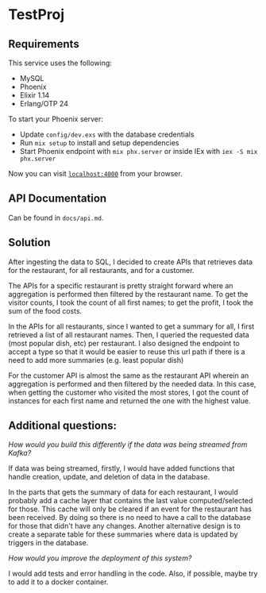# TestProj

## Requirements
This service uses the following:

- MySQL
- Phoenix
- Elixir 1.14
- Erlang/OTP 24

To start your Phoenix server:

  * Update `config/dev.exs` with the database credentials
  * Run `mix setup` to install and setup dependencies
  * Start Phoenix endpoint with `mix phx.server` or inside IEx with `iex -S mix phx.server`

Now you can visit [`localhost:4000`](http://localhost:4000) from your browser.

## API Documentation

Can be found in `docs/api.md`.

## Solution

After ingesting the data to SQL, I decided to create APIs that retrieves data for the restaurant, for all restaurants, and for a customer.

The APIs for a specific restaurant is pretty straight forward where an aggregation is performed then filtered by the restaurant name. To get the visitor counts, I took the count of all first names; to get the profit, I took the sum of the food costs. 

In the APIs for all restaurants, since I wanted to get a summary for all, I first retrieved a list of all restaurant names. Then, I queried the requested data (most popular dish, etc) per restaurant. I also designed the endpoint to accept a type so that it would be easier to reuse this url path if there is a need to add more summaries (e.g. least popular dish)

For the customer API is almost the same as the restaurant API wherein an aggregation is performed and then filtered by the needed data. In this case, when getting the customer who visited the most stores, I got the count of instances for each first name and returned the one with the highest value.

## Additional questions:

*How would you build this differently if the data was being streamed from Kafka?*

If data was being streamed, firstly, I would have added functions that handle creation, update, and deletion of data in the database.

In the parts that gets the summary of data for each restaurant, I would probably add a cache layer that contains the last value computed/selected for those. This cache will only be cleared if an event for the restaurant has been received. By doing so there is no need to have a call to the database for those that didn't have any changes. Another alternative design is to create a separate table for these summaries where data is updated by triggers in the database. 

*How would you improve the deployment of this system?*

I would add tests and error handling in the code. Also, if possible, maybe try to add it to a docker container.